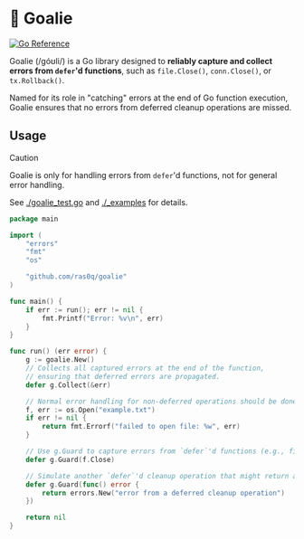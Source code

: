 # 🥅 Goalie

[![Go Reference](https://pkg.go.dev/badge/github.com/ras0q/goalie.svg)](https://pkg.go.dev/github.com/ras0q/goalie)

Goalie (/góʊli/) is a Go library designed to **reliably capture and collect errors from `defer`'d functions**, such as `file.Close()`, `conn.Close()`, or `tx.Rollback()`.

Named for its role in "catching" errors at the end of Go function execution, Goalie ensures that no errors from deferred cleanup operations are missed.

## Usage

> [!CAUTION]
> Goalie is only for handling errors from `defer`'d functions, not for general error handling.

See [./goalie_test.go](./goalie_test.go) and [./_examples](./_examples) for details.

```go
package main

import (
	"errors"
	"fmt"
	"os"

	"github.com/ras0q/goalie"
)

func main() {
	if err := run(); err != nil {
		fmt.Printf("Error: %v\n", err)
	}
}

func run() (err error) {
	g := goalie.New()
    // Collects all captured errors at the end of the function,
    // ensuring that deferred errors are propagated.
	defer g.Collect(&err)

	// Normal error handling for non-deferred operations should be done separately.
	f, err := os.Open("example.txt")
	if err != nil {
		return fmt.Errorf("failed to open file: %w", err)
	}

	// Use g.Guard to capture errors from `defer`'d functions (e.g., file.Close(), conn.Close()).
	defer g.Guard(f.Close)

	// Simulate another `defer`'d cleanup operation that might return an error
	defer g.Guard(func() error {
		return errors.New("error from a deferred cleanup operation")
	})

	return nil
}
```
